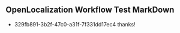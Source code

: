 ## OpenLocalization Workflow Test MarkDown
* 329fb891-3b2f-47c0-a31f-7f331dd17ec4 thanks!

<!--HONumber=Jul16_HO3-->


